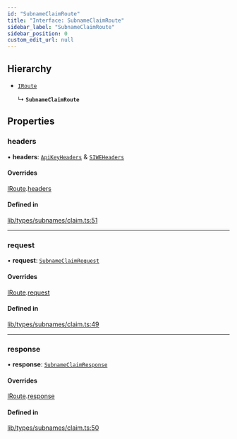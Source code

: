 ```yaml
---
id: "SubnameClaimRoute"
title: "Interface: SubnameClaimRoute"
sidebar_label: "SubnameClaimRoute"
sidebar_position: 0
custom_edit_url: null
---
```


## Hierarchy

- [`IRoute`](IRoute.md)

  ↳ **`SubnameClaimRoute`**

## Properties

### headers

• **headers**: [`ApiKeyHeaders`](ApiKeyHeaders.md) & [`SIWEHeaders`](SIWEHeaders.md)

#### Overrides

[IRoute](IRoute.md).[headers](IRoute.md#headers)

#### Defined in

[lib/types/subnames/claim.ts:51](https://github.com/JustaName-id/JustaName-sdk/blob/45e45ce/packages/@justaname.id/sdk/src/lib/types/subnames/claim.ts#L51)

___

### request

• **request**: [`SubnameClaimRequest`](SubnameClaimRequest.md)

#### Overrides

[IRoute](IRoute.md).[request](IRoute.md#request)

#### Defined in

[lib/types/subnames/claim.ts:49](https://github.com/JustaName-id/JustaName-sdk/blob/45e45ce/packages/@justaname.id/sdk/src/lib/types/subnames/claim.ts#L49)

___

### response

• **response**: [`SubnameClaimResponse`](SubnameClaimResponse.md)

#### Overrides

[IRoute](IRoute.md).[response](IRoute.md#response)

#### Defined in

[lib/types/subnames/claim.ts:50](https://github.com/JustaName-id/JustaName-sdk/blob/45e45ce/packages/@justaname.id/sdk/src/lib/types/subnames/claim.ts#L50)

